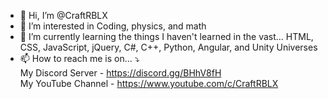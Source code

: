 - 👋 Hi, I’m @CraftRBLX
- 👀 I’m interested in Coding, physics, and math
- 🌱 I’m currently learning the things I haven't learned in the vast...
HTML,
CSS,
JavaScript,
jQuery,
C#,
C++,
Python,
Angular, and
Unity Universes
- 📫 How to reach me is on... ⤵<br>
My Discord Server - https://discord.gg/BHhV8fH<br>
My YouTube Channel - https://www.youtube.com/c/CraftRBLX<br>
